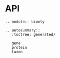 # API

```{eval-rst}
.. module:: bionty
```

```{eval-rst}
.. autosummary::
   :toctree: generated/

   gene
   protein
   taxon
```
